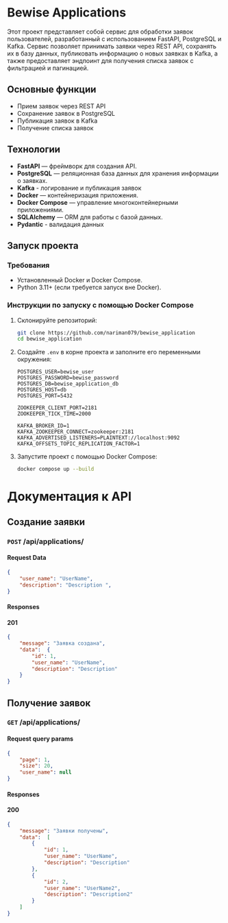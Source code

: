 # Bewise Applications
Этот проект представляет собой сервис для обработки заявок пользователей, разработанный с использованием FastAPI, PostgreSQL и Kafka. Сервис позволяет принимать заявки через REST API, сохранять их в базу данных, публиковать информацию о новых заявках в Kafka, а также предоставляет эндпоинт для получения списка заявок с фильтрацией и пагинацией.


## Основные функции
 - Прием заявок через REST API
 - Сохранение заявок в PostgreSQL 
 - Публикация заявок в Kafka 
 - Получение списка заявок

## Технологии   
- **FastAPI** — фреймворк для создания API.
- **PostgreSQL** — реляционная база данных для 
хранения информации о заявках.
- **Kafka** - логирование и публикация заявок
- **Docker** — контейнеризация приложения.
- **Docker Compose** — управление многоконтейнерными приложениями.
- **SQLAlchemy** — ORM для работы с базой данных.
- **Pydantic** - валидация данныx

## Запуск проекта

### Требования
- Установленный Docker и Docker Compose.
- Python 3.11+ (если требуется запуск вне Docker).
### Инструкции по запуску с помощью Docker Compose
1. Склонируйте репозиторий:

    ```bash
    git clone https://github.com/nariman079/bewise_application
    cd bewise_application
    ```

2. Создайте `.env` в корне проекта и заполните его переменными окружения:

    ```env
    POSTGRES_USER=bewise_user
    POSTGRES_PASSWORD=bewise_password
    POSTGRES_DB=bewise_application_db
    POSTGRES_HOST=db
    POSTGRES_PORT=5432

    ZOOKEEPER_CLIENT_PORT=2181
    ZOOKEEPER_TICK_TIME=2000

    KAFKA_BROKER_ID=1
    KAFKA_ZOOKEEPER_CONNECT=zookeeper:2181
    KAFKA_ADVERTISED_LISTENERS=PLAINTEXT://localhost:9092
    KAFKA_OFFSETS_TOPIC_REPLICATION_FACTOR=1
    ```

3. Запустите проект с помощью Docker Compose:

    ```bash
    docker compose up --build
    ```


# Документация к API

## Создание заявки
### `POST` /api/applications/
#### Request Data
```json
{
    "user_name": "UserName",
    "description": "Description ",
}
```
#### Responses
#### 201
```json
{
    "message": "Заявка создана",
    "data":  {
        "id": 1,
        "user_name": "UserName",
        "description": "Description"
    }
}
```

## Получение заявок
### `GET` /api/applications/
#### Request query params
```json
{
    "page": 1,
    "size": 20,
    "user_name": null
}
```
#### Responses
#### 200
```json
{
    "message": "Заявки получены",
    "data":  [
        {
            "id": 1,
            "user_name": "UserName",
            "description": "Description"
        },
        {
            "id": 2,
            "user_name": "UserName2",
            "description": "Description2"
        }
    ]
}
```
